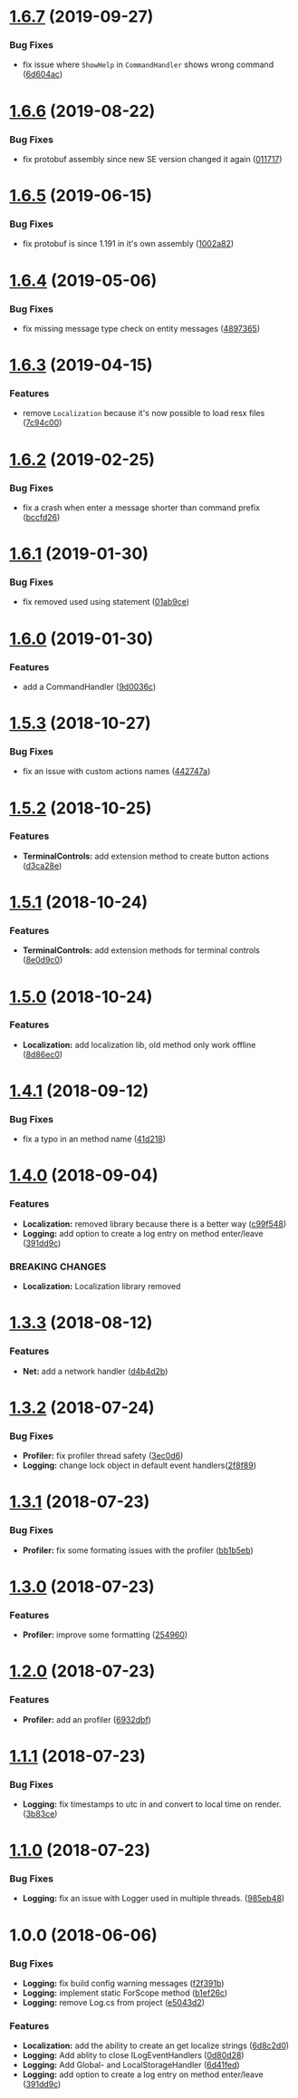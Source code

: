 # [1.6.7](https://github.com/SiskSjet/SE_Mod_Utils/compare/v1.6.6...v1.6.7) (2019-09-27)


### Bug Fixes

* fix issue where `ShowHelp` in `CommandHandler` shows wrong command ([6d604ac](https://github.com/SiskSjet/SE_Mod_Utils/commit/6d604ac))


# [1.6.6](https://github.com/SiskSjet/SE_Mod_Utils/compare/v1.6.5...v1.6.6) (2019-08-22)


### Bug Fixes

* fix protobuf assembly since new SE version changed it again ([011717](https://github.com/SiskSjet/SE_Mod_Utils/commit/011717))



# [1.6.5](https://github.com/SiskSjet/SE_Mod_Utils/compare/v1.6.4...v1.6.5) (2019-06-15)


### Bug Fixes

* fix protobuf is since 1.191 in it's own assembly ([1002a82](https://github.com/SiskSjet/SE_Mod_Utils/commit/1002a82))



# [1.6.4](https://github.com/SiskSjet/SE_Mod_Utils/compare/v1.6.3...v1.6.4) (2019-05-06)


### Bug Fixes

* fix missing message type check on entity messages ([4897365](https://github.com/SiskSjet/SE_Mod_Utils/commit/4897365))



# [1.6.3](https://github.com/SiskSjet/SE_Mod_Utils/compare/v1.6.2...v1.6.3) (2019-04-15)


### Features

* remove `Localization` because it's now possible to load resx files ([7c94c00](https://github.com/SiskSjet/SE_Mod_Utils/commit/7c94c00))



# [1.6.2](https://github.com/SiskSjet/SE_Mod_Utils/compare/v1.6.1...v1.6.2) (2019-02-25)


### Bug Fixes

* fix a crash when enter a message shorter than command prefix ([bccfd26](https://github.com/SiskSjet/SE_Mod_Utils/commit/bccfd26))



# [1.6.1](https://github.com/SiskSjet/SE_Mod_Utils/compare/v1.6.0...v1.6.1) (2019-01-30)


### Bug Fixes

* fix removed used using statement ([01ab9ce](https://github.com/SiskSjet/SE_Mod_Utils/commit/01ab9ce))



# [1.6.0](https://github.com/SiskSjet/SE_Mod_Utils/compare/v1.5.3...v1.6.0) (2019-01-30)


### Features

* add a CommandHandler ([9d0036c](https://github.com/SiskSjet/SE_Mod_Utils/commit/9d0036c))



<a name="1.5.3"></a>
# [1.5.3](https://github.com/SiskSjet/SE_Mod_Utils/compare/v1.5.2...v1.5.3) (2018-10-27)


### Bug Fixes

* fix an issue with custom actions names ([442747a](https://github.com/SiskSjet/SE_Mod_Utils/commit/442747a))



<a name="1.5.2"></a>
# [1.5.2](https://github.com/SiskSjet/SE_Mod_Utils/compare/v1.5.1...v1.5.2) (2018-10-25)


### Features

* **TerminalControls:** add extension method to create button actions ([d3ca28e](https://github.com/SiskSjet/SE_Mod_Utils/commit/d3ca28e))



<a name="1.5.1"></a>
# [1.5.1](https://github.com/SiskSjet/SE_Mod_Utils/compare/v1.4.0...v1.5.1) (2018-10-24)


### Features

* **TerminalControls:** add extension methods for terminal controls ([8e0d9c0](https://github.com/SiskSjet/SE_Mod_Utils/commit/8e0d9c0))



<a name="1.5.0"></a>
# [1.5.0](https://github.com/SiskSjet/SE_Mod_Utils/compare/v1.4.0...v1.5.0) (2018-10-24)


### Features

* **Localization:** add localization lib, old method only work offline ([8d86ec0](https://github.com/SiskSjet/SE_Mod_Utils/commit/8d86ec0))



<a name="1.4.1"></a>
# [1.4.1](https://github.com/SiskSjet/SE_Mod_Utils/compare/v1.4.0...v1.4.1) (2018-09-12)


### Bug Fixes

* fix a typo in an method name ([41d218](https://github.com/SiskSjet/SE_Mod_Utils/commit/41d218))



<a name="1.4.0"></a>
# [1.4.0](https://github.com/SiskSjet/SE_Mod_Utils/compare/v1.3.3...v1.4.0) (2018-09-04)


### Features

* **Localization:** removed library because there is a better way ([c99f548](https://github.com/SiskSjet/SE_Mod_Utils/commit/c99f548))
* **Logging:** add option to create a log entry on method enter/leave ([391dd9c](https://github.com/SiskSjet/SE_Mod_Utils/commit/391dd9c))


### BREAKING CHANGES

* **Localization:** Localization library removed



<a name="1.3.3"></a>
# [1.3.3](https://github.com/SiskSjet/SE_Mod_Utils/compare/v1.3.2...v1.3.3) (2018-08-12)


### Features

* **Net:** add a network handler ([d4b4d2b](https://github.com/SiskSjet/SE_Mod_Utils/commit/d4b4d2b))



<a name="1.3.2"></a>
# [1.3.2](https://github.com/SiskSjet/SE_Mod_Utils/compare/v1.3.1...v1.3.2) (2018-07-24)

### Bug Fixes

* **Profiler:** fix profiler thread safety ([3ec0d6](https://github.com/SiskSjet/SE_Mod_Utils/commit/3ec0d6))
* **Logging:** change lock object in default event handlers([2f8f89](https://github.com/SiskSjet/SE_Mod_Utils/commit/2f8f89))



<a name="1.3.1"></a>
# [1.3.1](https://github.com/SiskSjet/SE_Mod_Utils/compare/v1.3.0...v1.3.1) (2018-07-23)

### Bug Fixes

* **Profiler:** fix some formating issues with the profiler ([bb1b5eb](https://github.com/SiskSjet/SE_Mod_Utils/commit/bb1b5eb))



<a name="1.3.0"></a>
# [1.3.0](https://github.com/SiskSjet/SE_Mod_Utils/compare/v1.2.2...v1.3.0) (2018-07-23)

### Features

* **Profiler:** improve some formatting ([254960](https://github.com/SiskSjet/SE_Mod_Utils/commit/254960))



<a name="1.2.0"></a>
# [1.2.0](https://github.com/SiskSjet/SE_Mod_Utils/compare/v1.1.1...v1.2.0) (2018-07-23)

### Features

* **Profiler:** add an profiler ([6932dbf](https://github.com/SiskSjet/SE_Mod_Utils/commit/6932dbf))



<a name="1.1.1"></a>
# [1.1.1](https://github.com/SiskSjet/SE_Mod_Utils/compare/v1.1.0...v1.1.1) (2018-07-23)

### Bug Fixes

* **Logging:** fix timestamps to utc in and convert to local time on render. ([3b83ce](https://github.com/SiskSjet/SE_Mod_Utils/commit/3b83ce))



<a name="1.1.0"></a>
# [1.1.0](https://github.com/SiskSjet/SE_Mod_Utils/compare/v1.0.0...v1.1.0) (2018-07-23)

### Bug Fixes

* **Logging:** fix an issue with Logger used in multiple threads. ([985eb48](https://github.com/SiskSjet/SE_Mod_Utils/commit/985eb48))



<a name="1.0.0"></a>
# 1.0.0 (2018-06-06)

### Bug Fixes

* **Logging:** fix build config warning messages ([f2f391b](https://github.com/SiskSjet/SE_Mod_Utils/commit/f2f391b))
* **Logging:** implement static ForScope<TScope> method ([b1ef26c](https://github.com/SiskSjet/SE_Mod_Utils/commit/b1ef26c))
* **Logging:** remove Log.cs from project ([e5043d2](https://github.com/SiskSjet/SE_Mod_Utils/commit/e5043d2))


### Features

* **Localization:** add the ability to create an get localize strings ([6d8c2d0](https://github.com/SiskSjet/SE_Mod_Utils/commit/6d8c2d0))
* **Logging:** Add ablity to close ILogEventHandlers ([0d80d28](https://github.com/SiskSjet/SE_Mod_Utils/commit/0d80d28))
* **Logging:** Add Global- and LocalStorageHandler ([6d41fed](https://github.com/SiskSjet/SE_Mod_Utils/commit/6d41fed))
* **Logging:** add option to create a log entry on method enter/leave ([391dd9c](https://github.com/SiskSjet/SE_Mod_Utils/commit/391dd9c))


